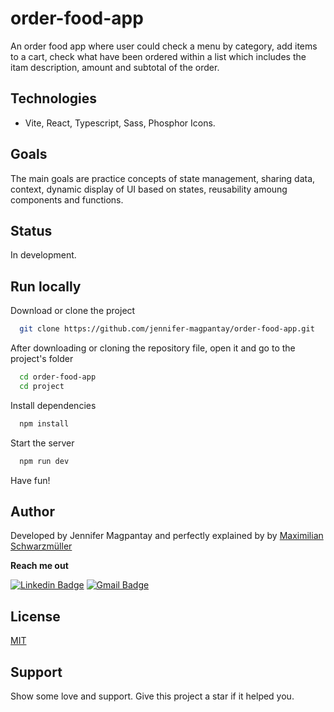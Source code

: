# order-food-app

An order food app where user could check a menu by category, add items to a cart, check what have been ordered within a list which includes the itam description, amount and subtotal of the order.

## Technologies

- Vite, React, Typescript, Sass, Phosphor Icons.

## Goals

The main goals are practice concepts of state management, sharing data, context, dynamic display of UI based on states, reusability amoung components and functions.

## Status

In development.

## Run locally

Download or clone the project

```bash
  git clone https://github.com/jennifer-magpantay/order-food-app.git
```

After downloading or cloning the repository file, open it and go to the project's folder

```bash
  cd order-food-app
  cd project
```

Install dependencies

```bash
  npm install
```

Start the server

```bash
  npm run dev
```

Have fun!

## Author

Developed by Jennifer Magpantay and perfectly explained by by [Maximilian Schwarzmüller](https://twitter.com/maxedapps)

**Reach me out**

[![Linkedin Badge](https://img.shields.io/badge/-Jennifer-blue?style=flat-square&logo=Linkedin&logoColor=white&link=https://www.linkedin.com/in/jennifermagpantay/)](https://www.linkedin.com/in/jennifermagpantay/) [![Gmail Badge](https://img.shields.io/badge/-jennifer.magpantay@gmail.com-c14438?style=flat-square&logo=Gmail&logoColor=white&link=mailto:jennifer.magpantay@gmail.com)](mailto:jennifer.magpantay@gmail.com)

## License

[MIT](https://choosealicense.com/licenses/mit/)

## Support

Show some love and support. Give this project a star if it helped you.
